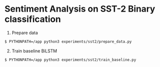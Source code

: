 # Sentiment Analysis on SST-2 Binary classification

1. Prepare data

```bash
$ PYTHONPATH=/app python3 experiments/sst2/prepare_data.py
```

2. Train baseline BiLSTM

```bash
$ PYTHONPATH=/app python3 experiments/sst2/train_baseline.py
```

